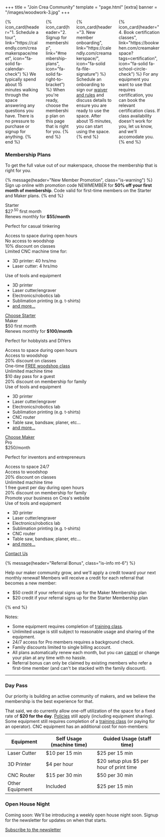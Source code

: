 +++
title = "Join Crea Community"
template = "page.html"
[extra]
banner = "/images/woodwork-3.jpg"
+++

<div class="columns">

<div class="column">
{% icon_card(header="1. Schedule a tour", link="https://calendly.com/creamakerspace/meet", icon="fa-solid fa-calendar-check") %}
We typically spend about 15 minutes walking through the space answering any questions you have. There is no pressure to purchase or signup for anything.
{% end %}
</div>


<div class="column">
{% icon_card(header="2. Signup for membership", link="#membership-plans", icon="fa-solid fa-right-to-bracket") %}
When you're ready, choose the membership plan on this page that is right for you.
{% end %}
</div>

<div class="column">
{% icon_card(header="3. New member onboarding", link="https://calendly.com/creamakerspace/", icon="fa-solid fa-file-signature") %}
Schedule an onboarding to sign our <a href="/policies">waiver and rules</a> and discuss details to ensure you are ready to use the space. After about 15 minutes, you can start using the space.
{% end %}
</div>

<div class="column">
{% icon_card(header="4. Book certification classes", link="https://bookwhen.com/creamakerspace?tags=certification", icon="fa-solid fa-school-circle-check") %}
For any equipment you want to use that requires certification, you can book the relevant certification class. If class availability doesn't work for you, let us know, and we'll accomodate you. 
{% end %}
</div>

</div>



<!--
### Open House Tuesdays

<span class="has-text-danger has-text-weight-bold">Every Tuesday, from 6pm to 9pm</span>, Crea is open to the public for free (no membership or day pass required).

If you've never visited Crea before, we recommend visiting on Open House night.

{% message(header="What to expect") %}
    <p>When you arrive, ask for Tony (usually near the entrance). We'll give you a brief tour, an overview of the makerspace rules, and answer any questions you have. After the tour, if you want to hang around and get to know our maker community or work on your own project in the space, we'll simply ask you to sign our liability waiver (as required by our insurance policy).</p>
    <p>While accessing the space during open house is free, some equipment still has a machine time cost (except for members with unlimited machine time) or a cost for staff to operate the equipment on your behalf. That said, we encourage you to disuss your project with members; you <i>might</i> even find a member who wants to help out.</p>
{% end %}
-->

### Membership Plans

To get the full value out of our makerspace, choose the membership that is right for you.

{% message(header="New Member Promotion", class="is-warning") %}
    Sign up online with promotion code NEWMEMBER for <b>50% off your first month of membership</b>. Code valid for first-time members on the Starter and Maker plans.
{% end %}

<div class="pricing-table py-5">
    <div class="pricing-plan">
        <div class="plan-header is-uppercase">Starter</div>
        <div class="plan-price">
            <span class="plan-price-amount">
                <span class="plan-price-currency">$</span><span class="monthly">27<sup class="is-size-6">.50</sup></span></span></span> first month
                <div class="is-size-6">Renews monthly for <b>$55/month</b></div>
        </div>
        <p class="px-2 has-text-centered is-italic">Perfect for casual tinkering</p>
        <div class="plan-items">
            <div class="plan-item">Access to space during open hours</div>
            <div class="plan-item">No access to woodshop</div>
            <div class="plan-item">10% discount on classes</div>
            <div class="plan-item">Limited CNC machine time for:
                <ul>
                    <li>3D printer: 40 hrs/mo</li>
                    <li>Laser cutter: 4 hrs/mo</li>
                </ul>
            </div>
            <div class="plan-item">Use of tools and equipment
                <ul>
                    <li>3D printer</li>
                    <li>Laser cutter/engraver</li>
                    <li>Electronics/robotics lab</li>
                    <li>Sublimation printing (e.g. t-shirts)</li>
                    <li><a href="/equipment">and more...</a></li>
                </ul>
            </div>
        </div>
        <div class="plan-footer">
            <a href="https://buy.stripe.com/00g9BW35e1EIgIo5kq?prefilled_promo_code=NEWMEMBER" class="monthly button is-fullwidth is-uppercase" target="_blank" data-goatcounter-click="join-starter-month">
                Choose Starter
            </a>
        </div>
    </div>
    <div class="pricing-plan is-primary is-active">
        <div class="plan-header is-uppercase">Maker</div>
        <div class="plan-price">
            <span class="plan-price-amount">
                <span class="plan-price-currency">$</span><span class="monthly">50</span></span> first month
                <div class="is-size-6">Renews monthly for <b>$100/month</b></div>
        </div>
        <p class="px-2 has-text-centered is-italic">Perfect for hobbyists and DIYers</p>
        <div class="plan-items">
            <div class="plan-item">Access to space during open hours</div>
            <div class="plan-item has-text-primary has-text-weight-bold">Access to woodshop</div>
            <div class="plan-item">20% discount on classes<br>One-time <a href="https://bookwhen.com/creamakerspace?entries=v12sgjao19la#focus=ev-sx4v-20230823170000">FREE woodshop class</a></div>
            <div class="plan-item has-text-primary has-text-weight-bold">Unlimited machine time</div>
            <div class="plan-item">$10 day pass for a guest</div>
            <div class="plan-item">20% discount on membership for family</div>
            <div class="plan-item">Use of tools and equipment
                <ul>
                    <li>3D printer</li>
                    <li>Laser cutter/engraver</li>
                    <li>Electronics/robotics lab</li>
                    <li>Sublimation printing (e.g. t-shirts)</li>
                    <li>CNC router</li>
                    <li>Table saw, bandsaw, planer, etc...</li>
                    <li><a href="/equipment">and more...</a></li>
                </ul>
            </div>
        </div>
        <div class="plan-footer">
            <a href="https://buy.stripe.com/3cs01mbBK6Z23VC5kr?prefilled_promo_code=NEWMEMBER" class="monthly button is-fullwidth is-uppercase"  data-goatcounter-click="join-maker-month">
                Choose Maker
            </a>
        </div>
    </div>
    <div class="pricing-plan">
        <div class="plan-header is-uppercase">Pro</div>
        <div class="plan-price">
            <span class="plan-price-amount">
                <span class="plan-price-currency">$</span><span class="monthly">250</span></span>/month
        </div>
        <p class="px-2 has-text-centered is-italic">Perfect for inventors and entrepreneurs</p>
        <div class="plan-items">
            <div class="plan-item has-text-primary has-text-weight-bold">Access to space 24/7</div>
            <div class="plan-item has-text-primary has-text-weight-bold">Access to woodshop</div>
            <div class="plan-item">20% discount on classes</div>
            <div class="plan-item has-text-primary has-text-weight-bold">Unlimited machine time</div>
            <div class="plan-item">1 free guest per day during open hours</div>
            <div class="plan-item">20% discount on membership for family</div>
            <div class="plan-item">Promote your business on Crea's website</div>
            <div class="plan-item">Use of tools and equipment
                <ul>
                    <li>3D printer</li>
                    <li>Laser cutter/engraver</li>
                    <li>Electronics/robotics lab</li>
                    <li>Sublimation printing (e.g. t-shirts)</li>
                    <li>CNC router</li>
                    <li>Table saw, bandsaw, planer, etc...</li>
                    <li><a href="/equipment">and more...</a></li>
                </ul>
            </div>
        </div>
        <div class="plan-footer">
            <a href="#" data-email="c3VwcG9ydEBjcmVhbWFrZXJzcGFjZS5jb20/c3ViamVjdD1Qcm8gTWVtYmVyc2hpcCBJbnF1aXJ5"
               data-email-html="Contact Us"
               class="button is-fullwidth is-uppercase"
               data-goatcounter-click="join-pro">
                Contact Us
            </a>
        </div>
    </div>
</div>

{% message(header="Referral Bonus", class="is-info mt-6") %}

Help our maker community grow, and we'll apply a credit toward your next monthly renewal!
Members will receive a credit for each referral that becomes a new member:

<ul>
<li>$50 credit if your referral signs up for the Maker Membership plan</li>
<li>$20 credit if your referral signs up for the Starter Membership plan</li>
</ul>

{% end %}

<div class="is-size-7 pt-5">

Notes:
- Some equipment requires completion of [training class](https://bookwhen.com/creamakerspace?tags=certification#focus=ev-s96l-20230808183000).
- Unlimited usage is still subject to reasonable usage and sharing of the equipment.
- 24/7 access for Pro members requires a background check.
- Family discounts limited to single billing account.
- All plans automatically renew each month, but you can <a href="faq#how-do-i-cancel-my-membership">cancel</a> or change your plan at any time with no hassle.
- Referral bonus can only be claimed by existing members who refer a first-time member (and can't be stacked with the family discount).

</div>

<hr>

### Day Pass

Our priority is building an active community of makers, and we believe the membership is the best experience for that.

That said, we do currently allow one-off utilization of the space for a fixed rate of **$20 for the day**. [Policies](/policies) still apply (including equipment sharing). Some equipment still requires completion of a [training class](https://bookwhen.com/creamakerspace?tags=certification#focus=ev-s96l-20230808183000) (or paying for an operator). CNC equipment has an additional cost for non-members:

| Equipment       | Self Usage (machine time) | Guided Usage (staff time)
| --------------- | ------------------------- | ------------
| Laser Cutter    | $10 per 15 min            | $25 per 15 min
| 3D Printer      | $4 per hour               | $20 setup plus $5 per hour of print time
| CNC Router      | $15 per 30 min            | $50 per 30 min
| Other Equipment | Included                  | $25 per 15 min

### Open House Night

Coming soon: We'll be introducing a weekly open house night soon. Signup for the newsletter for updates on when that starts.

<a href="{{ newsletter_url() }}" class="cta button is-small is-primary is-rounded">Subscribe to the newsletter</a>

<!--
### Sponsorships

If you're interested in making an investment in the maker community near Renton, our first suggestion is to simply sponsor a membership for someone you know. Beyond that, we also make it possible to purchase a sponsorship in 3 or 12 month bundles:

Sponsor a "Maker" membership:

<button class="button is-primary is-outlined">3 months: $345</button>
<button class="button is-primary is-outlined">1 year: $1,200</button>

We'll announce any sponsorship availability at events (e.g. Open House Tuesdays) and in our subsequent newsletter (sign up <a href="{{ newsletter_url() }}">here</a>). Applicants will be selected based on need and intended use.
-->